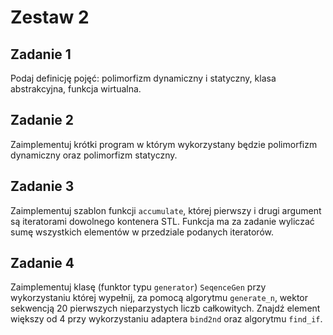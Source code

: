 # Zestaw 2

## Zadanie 1

Podaj definicję pojęć: polimorfizm dynamiczny i statyczny, klasa abstrakcyjna, funkcja wirtualna.

## Zadanie 2

Zaimplementuj krótki program w którym wykorzystany będzie polimorfizm dynamiczny oraz polimorfizm statyczny.

## Zadanie 3

Zaimplementuj szablon funkcji `accumulate`, której pierwszy i drugi argument są iteratorami dowolnego kontenera STL. Funkcja ma za zadanie wyliczać sumę wszystkich elementów w przedziale podanych iteratorów.

## Zadanie 4

Zaimplementuj klasę (funktor typu `generator`) `SeqenceGen` przy wykorzystaniu której wypełnij, za pomocą algorytmu `generate_n`, wektor sekwencją 20 pierwszych nieparzystych liczb całkowitych. Znajdź element większy od 4 przy wykorzystaniu adaptera `bind2nd` oraz algorytmu `find_if`.
